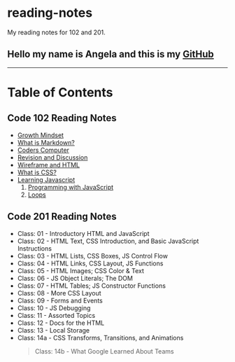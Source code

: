 # reading-notes
My reading notes for 102 and 201.

## Hello my name is Angela and this is my [GitHub](https://github.com/AngelaDzodzomenyo)
------------------------------------------------------

# Table of Contents

## Code 102 Reading Notes
 * [Growth Mindset](https://angeladzodzomenyo.github.io/reading-notes/growth-mindset)
 * [What is Markdown?](https://angeladzodzomenyo.github.io/reading-notes/markdown)
 * [Coders Computer](https://angeladzodzomenyo.github.io/reading-notes/coder-computer)
 * [Revision and Discussion](https://angeladzodzomenyo.github.io/reading-notes/revisions_and_the_cloud)
 * [Wireframe and HTML](https://angeladzodzomenyo.github.io/reading-notes/wireframe-and-html)
 * [What is CSS?](https://angeladzodzomenyo.github.io/reading-notes/design_css)
 * [Learning Javascript](https://angeladzodzomenyo.github.io/reading-notes/learning-javascript)
    1. [Programming with JavaScript](https://angeladzodzomenyo.github.io/reading-notes/JS_Programming)
    2. [Loops](https://angeladzodzomenyo.github.io/reading-notes/Loops)

## Code 201 Reading Notes
* Class: 01 - Introductory HTML and JavaScript
* Class: 02 - HTML Text, CSS Introduction, and Basic JavaScript Instructions
* Class: 03 - HTML Lists, CSS Boxes, JS Control Flow
* Class: 04 - HTML Links, CSS Layout, JS Functions
* Class: 05 - HTML Images; CSS Color & Text
* Class: 06 - JS Object Literals; The DOM
* Class: 07 - HTML Tables; JS Constructor Functions
* Class: 08 - More CSS Layout
* Class: 09 - Forms and Events
* Class: 10 - JS Debugging
* Class: 11 - Assorted Topics
* Class: 12 - Docs for the HTML
* Class: 13 - Local Storage
* Class: 14a - CSS Transforms, Transitions, and Animations
   > Class: 14b - What Google Learned About Teams
